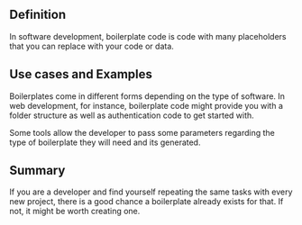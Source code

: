 ## Definition
In software development, boilerplate code is code with many placeholders that you can replace with your code or data.

## Use cases and Examples
Boilerplates come in different forms depending on the type of software.
In web development, for instance, boilerplate code might provide you with a folder structure as well as authentication code to get started with.

Some tools allow the developer to pass some parameters regarding the type of boilerplate they will need and its generated.

## Summary
If you are a developer and find yourself repeating the same tasks with every new project, there is a good chance a boilerplate already exists for that. If not, it might be worth creating one.